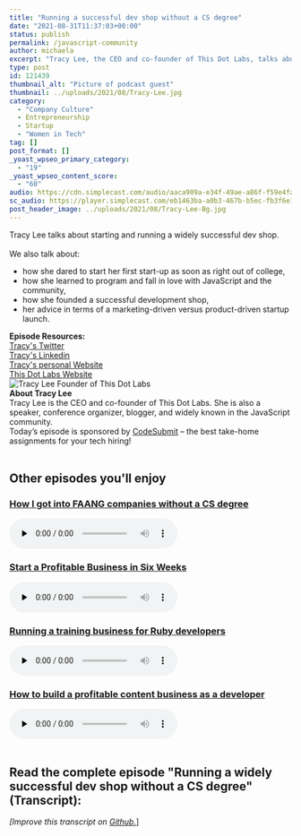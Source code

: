 ```yaml
---
title: "Running a successful dev shop without a CS degree"
date: "2021-08-31T11:37:03+00:00"
status: publish
permalink: /javascript-community
author: michaela
excerpt: "Tracy Lee, the CEO and co-founder of This Dot Labs, talks about starting and running a widely successful dev shop."
type: post
id: 121439
thumbnail_alt: "Picture of podcast guest"
thumbnail: ../uploads/2021/08/Tracy-Lee.jpg
category:
  - "Company Culture"
  - Entrepreneurship
  - Startup
  - "Women in Tech"
tag: []
post_format: []
_yoast_wpseo_primary_category:
  - "19"
_yoast_wpseo_content_score:
  - "60"
audio: https://cdn.simplecast.com/audio/aaca909a-e34f-49ae-a86f-f59e4fa807f0/episodes/eb1463ba-a0b3-467b-b5ec-fb3f6e134eed/audio/58495076-bddd-4a33-8327-eda0468c582c/default_tc.mp3
sc_audio: https://player.simplecast.com/eb1463ba-a0b3-467b-b5ec-fb3f6e134eed?dark=false
post_header_image: ../uploads/2021/08/Tracy-Lee-Bg.jpg
---
```



<div class="episode-about">
Tracy Lee talks about starting and running a widely successful dev shop. 
    <br/> <br/>We also talk about:
    <ul>
        <li>how she dared to start her first start-up as soon as right out of college,</li>
        <li>how she learned to program and fall in love with JavaScript and the community,</li>
        <li>how she founded a successful development shop,</li>
        <li>her advice in terms of a marketing-driven versus product-driven startup launch.</li>
    </ul>
</div>
<div class=" episode-links">
<b>Episode Resources:</b><br/>
<a href="https://twitter.com/ladyleet)"> Tracy's Twitter</a><br/>
<a href="https://www.](https://www.linkedin.com/in/tracyslee/">Tracy's Linkedin</a><br/>
<a href="https://www.ladyleet.com/">Tracy's personal Website</a><br/>
<a href="https://www.ladyleet.com/">This Dot Labs Website</a><br/>
</div>


<div class="row pt-2 align-items-center">
    <div class="col-4 guest-picture">
    <img src="../uploads/2021/08/Tracy-Lee.jpg" alt="Tracy Lee Founder of This Dot Labs"/>
    </div>
    <div class="col-8 guest-about">
    <b>About Tracy Lee</b><br/>
      Tracy Lee is the CEO and co-founder of This Dot Labs. She is also a speaker, conference organizer, blogger, and widely known in the JavaScript community.
    </div>
</div>


<div class="sponsorship"> Today’s episode is sponsored by <a href="https://codesubmit.io/" target="_blank" rel="noreferrer" >CodeSubmit</a> – the best take-home assignments for your tech hiring! </div>
<br/>
<div>
  <h2>Other episodes you'll enjoy</h2>
    <div class="row-md-6">
      <div class="row g-0 border rounded overflow-hidden flex-md-row mb-4 shadow-sm h-md-250 position-relative">
          <div class="col p-4 d-flex flex-column position-static">
            <h3 class="mb-0"><a href="https://software-engineering-unlocked.com/faang-job-without-cs-degree/">How I got into FAANG companies without a CS degree</a></h3>
  <audio controls preload="none">
                <source src="https://cdn.simplecast.com/audio/aaca909a-e34f-49ae-a86f-f59e4fa807f0/episodes/2ec3af9e-9a17-4ccd-95df-0e9b1a03ecc6/audio/66ec2bf9-b1d0-4ae3-868e-9017bb8cc4ee/default_tc.mp3" />
              </audio>
          </div>
        </div>
      </div>
    	<div class="row-md-6">
      <div class="row g-0 border rounded overflow-hidden flex-md-row mb-4 shadow-sm h-md-250 position-relative">
          <div class="col p-4 d-flex flex-column position-static">
            <h3 class="mb-0"><a href="https://www.software-engineering-unlocked.com/episode-12-profitable-business-courtland-allen/">Start a Profitable Business in Six Weeks</a></h3>
  <audio controls preload="none">
                <source src="https://cdn.simplecast.com/audio/aaca90/aaca909a-e34f-49ae-a86f-f59e4fa807f0/c20424de-dfb3-4ff2-871e-0e64f6809511/courtland-allen-ready_tc.mp3" />
              </audio>
          </div>
        </div>
      </div>
	  <div class="row-md-6">
      <div class="row g-0 border rounded overflow-hidden flex-md-row mb-4 shadow-sm h-md-250 position-relative">
          <div class="col p-4 d-flex flex-column position-static">
            <h3 class="mb-0"><a href="https://www.software-engineering-unlocked.com/wordpress-dev-training-business/">Running a training business for Ruby developers</a></h3>
  <audio controls preload="none">
                <source src="https://cdn.simplecast.com/audio/aaca909a-e34f-49ae-a86f-f59e4fa807f0/episodes/2e4ccaa8-a370-4fd3-b676-8df74ac4bb34/audio/aa0a552b-2390-4064-b0ce-f35e3227ade0/default_tc.mp3" />
              </audio>
          </div>
        </div>
      </div>
		  <div class="row-md-6">
      <div class="row g-0 border rounded overflow-hidden flex-md-row mb-4 shadow-sm h-md-250 position-relative">
          <div class="col p-4 d-flex flex-column position-static">
            <h3 class="mb-0"><a href="https://www.software-engineering-unlocked.com/entrepreneurship-101/">How to build a profitable content business as a developer</a></h3>
  <audio controls preload="none">
                <source src="https://cdn.simplecast.com/audio/aaca909a-e34f-49ae-a86f-f59e4fa807f0/episodes/aeb45b70-2198-4f9a-ba14-ca9eded05e19/audio/ba023e2c-ff2f-4a15-8bb9-6b073ace9b20/default_tc.mp3" />
              </audio>
          </div>
        </div>
      </div>
</div>
<br/>

## Read the complete episode "Running a widely successful dev shop without a CS degree" (Transcript):

_\[Improve this transcript on [Github](https://github.com/mgreiler/se-unlocked/tree/master/Transcripts)_[.](https://github.com/mgreiler/se-unlocked/tree/master/Transcripts)\]
